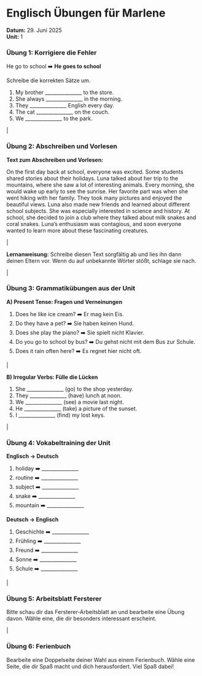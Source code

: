 # Englisch Übungen für Marlene
**Datum:** 29. Juni 2025  
**Unit:** 1

### Übung 1: Korrigiere die Fehler

He go to school ➡️ **He goes to school**

Schreibe die korrekten Sätze um.

1. My brother _______________ to the store.  
2. She always _______________ in the morning.  
3. They _______________ English every day.  
4. The cat _______________ on the couch.  
5. We _______________ to the park.

|

### Übung 2: Abschreiben und Vorlesen

**Text zum Abschreiben und Vorlesen:**

On the first day back at school, everyone was excited. Some students shared stories about their holidays. Luna talked about her trip to the mountains, where she saw a lot of interesting animals. Every morning, she would wake up early to see the sunrise. Her favorite part was when she went hiking with her family. They took many pictures and enjoyed the beautiful views. Luna also made new friends and learned about different school subjects. She was especially interested in science and history. At school, she decided to join a club where they talked about milk snakes and coral snakes. Luna’s enthusiasm was contagious, and soon everyone wanted to learn more about these fascinating creatures.

|

**Lernanweisung:** Schreibe diesen Text sorgfältig ab und lies ihn dann deinen Eltern vor. Wenn du auf unbekannte Wörter stößt, schlage sie nach.

|

### Übung 3: Grammatikübungen aus der Unit

**A) Present Tense: Fragen und Verneinungen**

1. Does he like ice cream? ➡️ Er mag kein Eis.  
2. Do they have a pet? ➡️ Sie haben keinen Hund.  
3. Does she play the piano? ➡️ Sie spielt nicht Klavier.  
4. Do you go to school by bus? ➡️ Du gehst nicht mit dem Bus zur Schule.  
5. Does it rain often here? ➡️ Es regnet hier nicht oft.

|

**B) Irregular Verbs: Fülle die Lücken**

1. She _______________ (go) to the shop yesterday.  
2. They _______________ (have) lunch at noon.  
3. We _______________ (see) a movie last night.  
4. He _______________ (take) a picture of the sunset.  
5. I _______________ (find) my lost keys.

|

### Übung 4: Vokabeltraining der Unit

**Englisch → Deutsch**

1. holiday ➡️ _______________  
2. routine ➡️ _______________  
3. subject ➡️ _______________  
4. snake ➡️ _______________  
5. mountain ➡️ _______________

**Deutsch → Englisch**

1. Geschichte ➡️ _______________  
2. Frühling ➡️ _______________  
3. Freund ➡️ _______________  
4. Sonne ➡️ _______________  
5. Schule ➡️ _______________

|

### Übung 5: Arbeitsblatt Fersterer

Bitte schau dir das Fersterer-Arbeitsblatt an und bearbeite eine Übung davon. Wähle eine, die dir besonders interessant erscheint.

|

### Übung 6: Ferienbuch

Bearbeite eine Doppelseite deiner Wahl aus einem Ferienbuch. Wähle eine Seite, die dir Spaß macht und dich herausfordert. Viel Spaß dabei!
